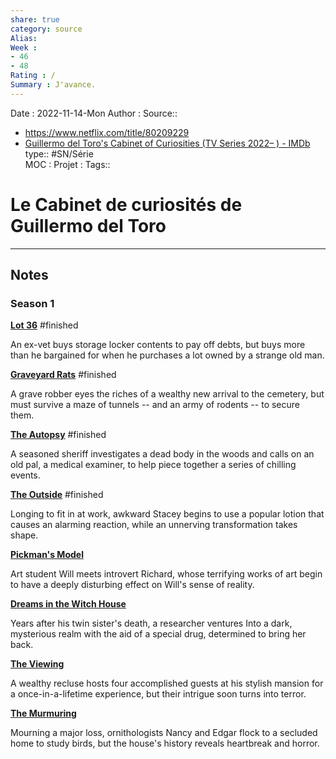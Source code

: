 ```yaml
---
share: true 
category: source
Alias:
Week : 
- 46
- 48
Rating : /
Summary : J'avance.
---
```

Date : 2022-11-14-Mon
Author :
Source:: 
- https://www.netflix.com/title/80209229
- [Guillermo del Toro's Cabinet of Curiosities (TV Series 2022– ) - IMDb](https://www.imdb.com/title/tt8415836/episodes?season=1&ref_=tt_eps_sn_1)
type:: #SN/Série  
MOC :
Projet : 
Tags::

# Le Cabinet de curiosités de Guillermo del Toro


***

## Notes

### Season 1

**[Lot 36](https://www.imdb.com/title/tt15262246/?ref_=ttep_ep1 "Lot 36")** #finished 

An ex-vet buys storage locker contents to pay off debts, but buys more than he bargained for when he purchases a lot owned by a strange old man.

**[Graveyard Rats](https://www.imdb.com/title/tt15262276/?ref_=ttep_ep2 "Graveyard Rats")** #finished 

A grave robber eyes the riches of a wealthy new arrival to the cemetery, but must survive a maze of tunnels -- and an army of rodents -- to secure them.

**[The Autopsy](https://www.imdb.com/title/tt14920160/?ref_=ttep_ep3 "The Autopsy")** #finished 

A seasoned sheriff investigates a dead body in the woods and calls on an old pal, a medical examiner, to help piece together a series of chilling events.

**[The Outside](https://www.imdb.com/title/tt15262284/?ref_=ttep_ep4 "The Outside")** #finished 

Longing to fit in at work, awkward Stacey begins to use a popular lotion that causes an alarming reaction, while an unnerving transformation takes shape.

**[Pickman's Model](https://www.imdb.com/title/tt15262250/?ref_=ttep_ep5 "Pickman's Model")**

Art student Will meets introvert Richard, whose terrifying works of art begin to have a deeply disturbing effect on Will's sense of reality.

**[Dreams in the Witch House](https://www.imdb.com/title/tt15262264/?ref_=ttep_ep6 "Dreams in the Witch House")**

Years after his twin sister's death, a researcher ventures Into a dark, mysterious realm with the aid of a special drug, determined to bring her back.

**[The Viewing](https://www.imdb.com/title/tt15262254/?ref_=ttep_ep7 "The Viewing")**

A wealthy recluse hosts four accomplished guests at his stylish mansion for a once-in-a-lifetime experience, but their intrigue soon turns into terror.

**[The Murmuring](https://www.imdb.com/title/tt14404632/?ref_=ttep_ep8 "The Murmuring")**

Mourning a major loss, ornithologists Nancy and Edgar flock to a secluded home to study birds, but the house's history reveals heartbreak and horror.
